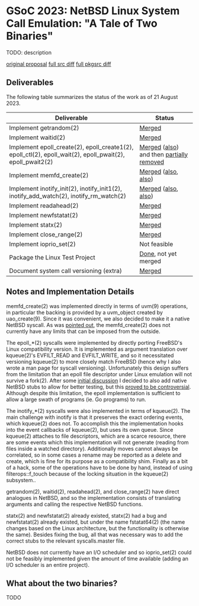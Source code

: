 # GSoC 2023: NetBSD Linux System Call Emulation: "A Tale of Two Binaries"

TODO: description

[original proposal](https://www.pta.gg/assets/pdf/gsoc-proposal.pdf)
[full src diff](https://github.com/6167656e74323431/gsoc-netbsd-linux-emulation/compare/2f15c46...trunk)
[full pkgsrc diff](https://github.com/6167656e74323431/gsoc-netbsd-linux-emulation/compare/b56696d...pkgsrc)

## Deliverables

The following table summarizes the status of the work as of 21 August 2023.

| Deliverable | Status |
|-|-|
| Implement getrandom(2) | [Merged](https://github.com/NetBSD/src/commit/229b77042f914d6c0154fb10bfaba137ee2737b8) |
| Implement waitid(2) | [Merged](https://github.com/NetBSD/src/commit/69e4d6a089c3506cf5ce6b44a6275ff36faa3d63) |
| Implement epoll\_create(2), epoll\_create1(2), epoll\_ctl(2), epoll\_wait(2), epoll\_pwait(2), epoll\_pwait2(2) | [Merged](https://github.com/NetBSD/src/commit/d11110f47395fad20b98cd0acd8c15e342942014) ([also](https://github.com/NetBSD/src/commit/2c545067c78a4b84d16735051f9ff75bb33c88e8)) and then [partially removed](https://github.com/NetBSD/src/commit/e6ea8674241503ca267e91db470ee29fe4ae06f6) |
| Implement memfd\_create(2) | [Merged](https://github.com/NetBSD/src/commit/7eace3da0cd50687e03e36df30a9c0ede7f6bfe1) ([also](https://github.com/NetBSD/src/commit/d3ba7ba3a2e5f7545ce6475eec2b87d28dd9bfe4), [also](https://github.com/NetBSD/src/commit/4ab15e90fbc652f184b4b666ebb03155e350998d)) |
| Implement inotify\_init(2), inotify\_init1(2), inotify\_add\_watch(2), inotify\_rm\_watch(2) | [Merged](https://github.com/NetBSD/src/commit/8575c986c481647b7f22dad3ee667f50eaf55df9) ([also](https://github.com/NetBSD/src/commit/b7a2c5757f93ff98daa28e58c492788207b452cb), [also](https://github.com/NetBSD/src/commit/ed30ecde8c81e36f1ded305e04ea44118898d2e4)) |
| Implement readahead(2) | [Merged](https://github.com/NetBSD/src/commit/a0a4eb1d2ef812bd289da9273c2bd475b6f3e30c) |
| Implement newfstatat(2) | [Merged](https://github.com/NetBSD/src/commit/a0a4eb1d2ef812bd289da9273c2bd475b6f3e30c) |
| Implement statx(2) | [Merged](https://github.com/NetBSD/src/commit/a0a4eb1d2ef812bd289da9273c2bd475b6f3e30c) |
| Implement close\_range(2) | [Merged](https://github.com/NetBSD/src/commit/a0a4eb1d2ef812bd289da9273c2bd475b6f3e30c) |
| Implement ioprio\_set(2) | Not feasible |
| Package the Linux Test Project | [Done](https://github.com/6167656e74323431/gsoc-netbsd-linux-emulation/compare/b56696d...pkgsrc), not yet merged |
| Document system call versioning (extra) | [Merged](https://github.com/NetBSD/src/commit/e706571b76f3970eefc2e8eec0c848baa6681988) |

## Notes and Implementation Details

memfd\_create(2) was implemented directly in terms of uvm(9) operations, in particular the backing is provided by a uvm\_object created by uao\_create(9).
Since it was convenient, we also decided to make it a native NetBSD syscall.
As was [pointed out](https://mail-index.netbsd.org/tech-kern/2023/08/11/msg029092.html), the memfd\_create(2) does not currently have any limits that can be imposed from the outside.

The epoll\_\*(2) syscalls were implemented by directly porting FreeBSD's Linux compatibility version.
It is implemented as argument translation over kqueue(2)'s EVFILT\_READ and EVFILT\_WRITE, and so it necessitated versioning kqueue(2) to more closely match FreeBSD (hence why I also wrote a man page for syscall versioning).
Unfortunately this design suffers from the limitation that an epoll file descriptor under Linux emulation will not survive a fork(2).
After some [initial discussion](https://mail-index.netbsd.org/tech-kern/2023/06/21/msg028926.html) I decided to also add native NetBSD stubs to allow for better testing, but this [proved to be controversial](https://mail-index.netbsd.org/tech-userlevel/2023/07/31/msg014063.html).
Although despite this limitation, the epoll implementation is sufficient to allow a large swath of programs (ie. Go programs) to run.

The inotify\_\*(2) syscalls were also implemented in terms of kqueue(2).
The main challenge with inotify is that it preserves the exact ordering events, which kqueue(2) does not.
To accomplish this the implementation hooks into the event callbacks of kqueue(2), but uses its own queue.
Since kqueue(2) attaches to file descriptors, which are a scarce resource, there are some events which this implementation will not generate (reading from files inside a watched directory).
Additionally moves cannot always be correlated, so in some cases a rename may be reported as a delete and create, which is fine for its purpose as a compatibility shim.
Finally as a bit of a hack, some of the operations have to be done by hand, instead of using filterops::f_touch because of the locking situation in the kqueue(2) subsystem..

getrandom(2), waitid(2), readahead(2), and close\_range(2) have direct analogues in NetBSD, and so the implementation consists of translating arguments and calling the respective NetBSD functions.

statx(2) and newfstatat(2) already existed, statx(2) had a bug and newfstatat(2) already existed, but under the name fstatat64(2) (the name changes based on the Linux architecture, but the functionality is otherwise the same).
Besides fixing the bug, all that was necessary was to add the correct stubs to the relevant syscalls.master file.

NetBSD does not currently have an I/O scheduler and so ioprio\_set(2) could not be feasibly implemented given the amount of time available (adding an I/O scheduler is an entire project).

## What about the two binaries?

TODO
